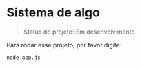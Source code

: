 # Sistema de algo

> Status do projeto: Em desenvolvimento

Para rodar esse projeto, por favor digite:

```
node app.js
```
